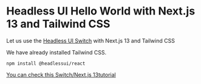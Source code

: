 # Headless UI Hello World with Next.js 13 and Tailwind CSS

Let us use the [Headless UI Switch](https://headlessui.com/react/switch) with Next.js 13 and Tailwind CSS

We have already installed Tailwind CSS.

    npm install @headlessui/react

[You can check this Switch/Next.js 13tutorial](https://larainfo.com/blogs/install-tailwind-css-with-headless-ui-in-nextjs)